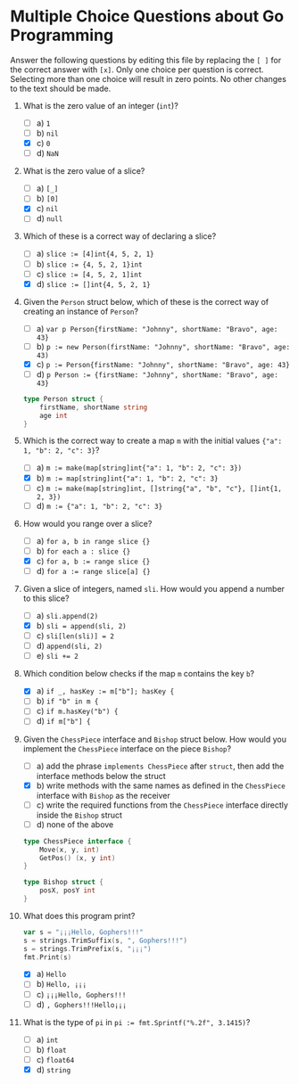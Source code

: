 # Multiple Choice Questions about Go Programming

Answer the following questions by editing this file by replacing the `[ ]` for the correct answer with `[x]`.
Only one choice per question is correct.
Selecting more than one choice will result in zero points.
No other changes to the text should be made.

1. What is the zero value of an integer (`int`)?

    - [ ] a) `1`
    - [ ] b) `nil`
    - [x] c) `0`
    - [ ] d) `NaN`

2. What is the zero value of a slice?

    - [ ] a) `[_]`
    - [ ] b) `[0]`
    - [x] c) `nil`
    - [ ] d) `null`

3. Which of these is a correct way of declaring a slice?

    - [ ] a) `slice := [4]int{4, 5, 2, 1}`
    - [ ] b) `slice := {4, 5, 2, 1}int`
    - [ ] c) `slice := [4, 5, 2, 1]int`
    - [x] d) `slice := []int{4, 5, 2, 1}`

4. Given the `Person` struct below, which of these is the correct way of creating an instance of `Person`?

    - [ ] a) `var p Person{firstName: "Johnny", shortName: "Bravo", age: 43}`
    - [ ] b) `p := new Person(firstName: "Johnny", shortName: "Bravo", age: 43)`
    - [x] c) `p := Person{firstName: "Johnny", shortName: "Bravo", age: 43}`
    - [ ] d) `p Person := {firstName: "Johnny", shortName: "Bravo", age: 43}`

    ```go
    type Person struct {
        firstName, shortName string
        age int
    }
    ```

5. Which is the correct way to create a map `m` with the initial values `{"a": 1, "b": 2, "c": 3}`?

    - [ ] a) `m := make(map[string]int{"a": 1, "b": 2, "c": 3})`
    - [x] b) `m := map[string]int{"a": 1, "b": 2, "c": 3}`
    - [ ] c) `m := make(map[string]int, []string{"a", "b", "c"}, []int{1, 2, 3})`
    - [ ] d) `m := {"a": 1, "b": 2, "c": 3}`

6. How would you range over a slice?

    - [ ] a) `for a, b in range slice {}`
    - [ ] b) `for each a : slice {}`
    - [x] c) `for a, b := range slice {}`
    - [ ] d) `for a := range slice[a] {}`

7. Given a slice of integers, named `sli`. How would you append a number to this slice?

    - [ ] a) `sli.append(2)`
    - [x] b) `sli = append(sli, 2)`
    - [ ] c) `sli[len(sli)] = 2`
    - [ ] d) `append(sli, 2)`
    - [ ] e) `sli += 2`

8. Which condition below checks if the map `m` contains the key `b`?

    - [x] a) `if _, hasKey := m["b"]; hasKey {`
    - [ ] b) `if "b" in m {`
    - [ ] c) `if m.hasKey("b") {`
    - [ ] d) `if m["b"] {`

9. Given the `ChessPiece` interface and `Bishop` struct below.
   How would you implement the `ChessPiece` interface on the piece `Bishop`?

    - [ ] a) add the phrase `implements ChessPiece` after `struct`, then add the interface methods below the struct
    - [x] b) write methods with the same names as defined in the `ChessPiece` interface with `Bishop` as the receiver
    - [ ] c) write the required functions from the `ChessPiece` interface directly inside the `Bishop` struct
    - [ ] d) none of the above

    ```go
    type ChessPiece interface {
        Move(x, y, int)
        GetPos() (x, y int)
    }

    type Bishop struct {
        posX, posY int
    }
    ```

10. What does this program print?

    ```go
    var s = "¡¡¡Hello, Gophers!!!"
    s = strings.TrimSuffix(s, ", Gophers!!!")
    s = strings.TrimPrefix(s, "¡¡¡")
    fmt.Print(s)
    ```

    - [x] a) `Hello`
    - [ ] b) `Hello, ¡¡¡`
    - [ ] c) `¡¡¡Hello, Gophers!!!`
    - [ ] d) `, Gophers!!!Hello¡¡¡`

11. What is the type of `pi` in `pi := fmt.Sprintf("%.2f", 3.1415)`?

    - [ ] a) `int`
    - [ ] b) `float`
    - [ ] c) `float64`
    - [x] d) `string`
